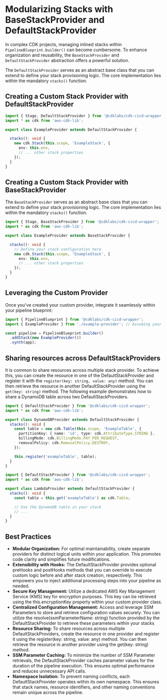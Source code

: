 # Modularizing Stacks with BaseStackProvider and DefaultStackProvider

In complex CDK projects, managing inlined stacks within `PipelineBlueprint.builder()` can become cumbersome. To enhance organization and reusability, the `BaseStackProvider` and `DefaultStackProvider` abstraction offers a powerful solution.

The `DefaultStackProvider` serves as an abstract base class that you can extend to define your stack provisioning logic. The core implementation lies within the mandatory `stacks()` function.

## Creating a Custom Stack Provider with DefaultStackProvider

```typeScript
import { Stage, DefaultStackProvider } from '@cdklabs/cdk-cicd-wrapper';
import * as cdk from 'aws-cdk-lib';

export class ExampleProvider extends DefaultStackProvider {

  stacks(): void {
    new cdk.Stack(this.scope, 'ExampleStack', {
      env: this.env,
      // ... other stack properties
    });
  }
}
```


## Creating a Custom Stack Provider with BaseStackProvider 

The `BaseStackProvider` serves as an abstract base class that you can extend to define your stack provisioning logic. The core implementation lies within the mandatory `stacks()` function.

```typeScript
import { Stage, BaseStackProvider } from '@cdklabs/cdk-cicd-wrapper';
import * as cdk from 'aws-cdk-lib';

export class ExampleProvider extends BaseStackProvider {

  stacks(): void {
    // Define your stack configuration here
    new cdk.Stack(this.scope, 'ExampleStack', {
      env: this.env,
      // ... other stack properties
    });
  }
}
```

## Leveraging the Custom Provider

Once you've created your custom provider, integrate it seamlessly within your pipeline blueprint:

```typeScript
import { PipelineBlueprint } from '@cdklabs/cdk-cicd-wrapper';
import { ExampleProvider } from './example-provider'; // Assuming your provider is in a separate file

const pipeline = PipelineBlueprint.builder()
  .addStack(new ExampleProvider())
  .synth(app);
```

## Sharing resources across DefaultStackProviders

It is common to share resources across multiple stack provider. To achieve this, you can create the resource in one of the DefaultStackProvider and register it with the `register(key: string, value: any)` method. You can then retrieve the resource in another DefaultStackProvider using the `get(key: string)` method. The following example demonstrates how to share a DynamoDB table across two DefaultStackProviders.

```typeScript
import { DefaultStackProvider } from '@cdklabs/cdk-cicd-wrapper';
import * as cdk from 'aws-cdk-lib';

export class DynamoDBProvider extends DefaultStackProvider {
  stacks(): void {
    const table = new cdk.Table(this.scope, 'ExampleTable', {
      partitionKey: { name: 'id', type: cdk.AttributeType.STRING },
      billingMode: cdk.BillingMode.PAY_PER_REQUEST,
      removalPolicy: cdk.RemovalPolicy.DESTROY,
    });

    this.register('exampleTable', table);
  }
}
```

```typeScript
import { DefaultStackProvider } from '@cdklabs/cdk-cicd-wrapper';
import * as cdk from 'aws-cdk-lib';

export class LambdaProvider extends DefaultStackProvider {
  stacks(): void {
    const table = this.get('exampleTable') as cdk.Table;

    // Use the DynamoDB table in your stack
    // ...
  }
}
```

## Best Practices
- **Modular Organization:** For optimal maintainability, create separate providers for distinct logical units within your application. This promotes code clarity and simplifies future modifications.
- **Extensibility with Hooks:** The DefaultStackProvider provides optional preHooks and postHooks methods that you can override to execute custom logic before and after stack creation, respectively. This empowers you to inject additional processing steps into your pipeline as needed.
- **Secure Key Management:** Utilize a dedicated AWS Key Management Service (KMS) key for encryption purposes. This key can be retrieved using the this.encryptionKey property within your custom provider class.
- **Centralized Configuration Management:** Access and leverage SSM Parameters to store and retrieve configuration values securely. You can utilize the resolve(ssmParameterName: string) function provided by the DefaultStackProvider to retrieve these parameters within your stacks
- **Resource Sharing:** To share resources across multiple DefaultStackProviders, create the resource in one provider and register it using the register(key: string, value: any) method. You can then retrieve the resource in another provider using the get(key: string) method.
- **SSM Parameter Caching:** To minimize the number of SSM Parameter retrievals, the DefaultStackProvider caches parameter values for the duration of the pipeline execution. This ensures optimal performance and reduces unnecessary API calls.
- **Namespace Isolation:** To prevent naming conflicts, each DefaultStackProvider operates within its own namespace. This ensures that stack names, resource identifiers, and other naming conventions remain unique across the pipeline.

